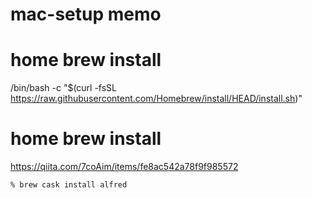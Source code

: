 # mac-setup memo 


# home brew install 
/bin/bash -c "$(curl -fsSL https://raw.githubusercontent.com/Homebrew/install/HEAD/install.sh)"

# home brew install 

https://qiita.com/7coAim/items/fe8ac542a78f9f985572
```
% brew cask install alfred

```


